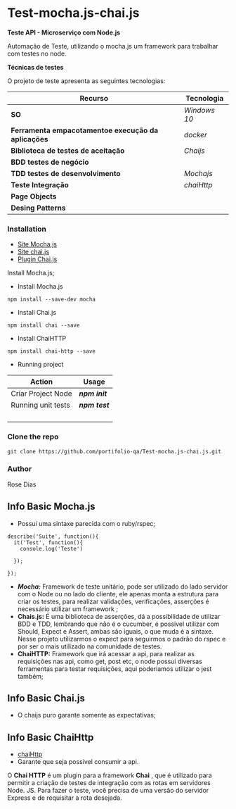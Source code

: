 # Test-mocha.js-chai.js

**Teste API - Microserviço com Node.js**

Automação de Teste, utilizando o mocha.js um framework para trabalhar com testes no node.

**Técnicas de testes**

O projeto de teste apresenta as seguintes tecnologias:

| Recurso                                                        | Tecnologia     |
| -------------------------------------------------------------- | -------------- |
| **SO**                                                   | *Windows 10* |
| **Ferramenta empacotamentoe execução da aplicações** | *docker*     |
| **Biblioteca de testes de aceitação**                  | *Chaijs*     |
| **BDD testes de negócio**                               |                |
| **TDD testes de desenvolvimento**                        | *Mochajs*    |
| **Teste Integração**                                   | *chaiHttp*   |
| **Page Objects**                                         |                |
| **Desing Patterns**                                      |                |

### Installation

* [Site Mocha.js](https://mochajs.org/ "Documentation")
* [Site chai.js](https://www.chaijs.com/ "Documetation")
* [Plugin Chai.js](https://www.chaijs.com/plugins/chai-http "Plugin")

Install Mocha.js;

* Install Mocha.js

```shell
npm install --save-dev mocha
```

* Install Chai.js

```shell
npm install chai --save
```

* Install ChaiHTTP

```shell
npm install chai-http --save
```

* Running project

| Action             | Usage                  |
| ------------------ | ---------------------- |
| Criar Project Node | ***npm init*** |
| Running unit tests | ***npm test*** |
|                    |                        |
|                    |                        |
|                    |                        |
|                    |                        |

### Clone the repo

```shell
git clone https://github.com/portifolio-qa/Test-mocha.js-chai.js.git
```

### Author

Rose Dias

## Info Basic Mocha.js

* Possui uma sintaxe parecida com o ruby/rspec;

```
describe('Suite', function(){
  it('Test', function(){
    console.log('Teste')
  
  });
  
});
```

* ***Mocha:*** Framework de teste unitário, pode ser utilizado do lado servidor com o Node ou no lado do cliente, ele apenas monta a estrutura para criar os testes, para realizar validações, verificações, asserções é necessário utilizar um framework ;
* **Chais.js:** É uma biblioteca de asserções, dá a possibilidade de utilizar BDD e TDD, lembrando que não é o cucumber, é possivel utilizar com Should, Expect e Assert, ambas são iguais, o que muda é a sintaxe. Nesse projeto utilizarmos o expect para seguirmos o padrão do rspec e por ser o mais utilizado na comunidade de testes.
* **ChaiHTTP:** Framework que irá acessar a api, para realizar as requisições nas api, como get, post etc, o node possui diversas ferramentas para testar requisições, aqui poderiamos utilizar o jest também;

## Info Basic Chai.js

* O chaijs puro garante somente as expectativas;

## Info Basic ChaiHttp

* [chaiHttp](https://www.chaijs.com/plugins/chai-http/ "Plugi do Chai Teste Integração")
* Garante que seja possível consumir a api.

O **Chai HTTP** é um plugin para a framework  **Chai** , que é utilizado para permitir a criação de testes de integração com as rotas em servidores Node. JS. Para fazer o teste, você precisa de uma versão do servidor Express e de requisitar a rota desejada.
